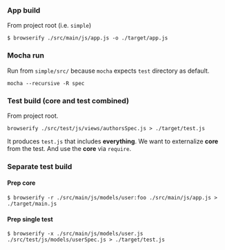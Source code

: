 ### App build

From project root (i.e. `simple`)

```
$ browserify ./src/main/js/app.js -o ./target/app.js
```

### Mocha run

Run from `simple/src/` because `mocha` expects `test` directory as default.

```
mocha --recursive -R spec
```

### Test build (core and test combined)

From project root.

`browserify ./src/test/js/views/authorsSpec.js > ./target/test.js`

It produces `test.js` that includes **everything**. We want to externalize **core** from the test.
And use the **core** via `require`.

### Separate test build


#### Prep core

```
$ browserify -r ./src/main/js/models/user:foo ./src/main/js/app.js > ./target/main.js
```

#### Prep single test

```
$ browserify -x ./src/main/js/models/user.js ./src/test/js/models/userSpec.js > ./target/test.js
```

